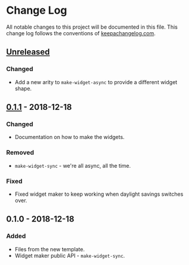 # Change Log
All notable changes to this project will be documented in this file. This change log follows the conventions of [keepachangelog.com](http://keepachangelog.com/).

## [Unreleased]
### Changed
- Add a new arity to `make-widget-async` to provide a different widget shape.

## [0.1.1] - 2018-12-18
### Changed
- Documentation on how to make the widgets.

### Removed
- `make-widget-sync` - we're all async, all the time.

### Fixed
- Fixed widget maker to keep working when daylight savings switches over.

## 0.1.0 - 2018-12-18
### Added
- Files from the new template.
- Widget maker public API - `make-widget-sync`.

[Unreleased]: https://github.com/your-name/jann/compare/0.1.1...HEAD
[0.1.1]: https://github.com/your-name/jann/compare/0.1.0...0.1.1
